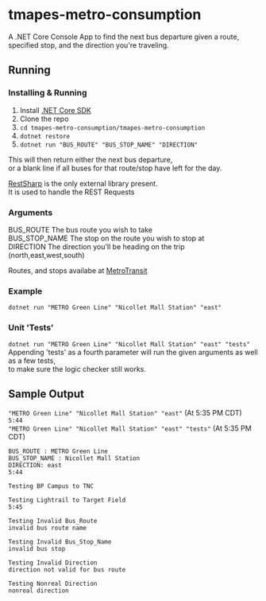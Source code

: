 # tmapes-metro-consumption
A .NET Core Console App to find the next bus departure given a route, specified stop, and the direction you're traveling.

## Running

### Installing & Running
1. Install [.NET Core SDK](https://www.microsoft.com/net/download)
2. Clone the repo
3. `cd tmapes-metro-consumption/tmapes-metro-consumption`
4. `dotnet restore`
5. `dotnet run "BUS_ROUTE" "BUS_STOP_NAME" "DIRECTION"`

This will then return either the next bus departure,  
or a blank line if all buses for that route/stop have left for the day.


[RestSharp](https://www.nuget.org/packages/RestSharp/) is the only external library present.  
It is used to handle the REST Requests

### Arguments
BUS_ROUTE The bus route you wish to take  
BUS_STOP_NAME The stop on the route you wish to stop at  
DIRECTION The direction you'll be heading on the trip (north,east,west,south)

Routes, and stops availabe at [MetroTransit](http://svc.metrotransit.org/)

### Example
`dotnet run "METRO Green Line" "Nicollet Mall Station" "east"`
### Unit 'Tests'
`dotnet run "METRO Green Line" "Nicollet Mall Station" "east" "tests"`  
Appending 'tests' as a fourth parameter will run the given arguments as well as a few tests,  
to make sure the logic checker still works.
  
## Sample Output
`"METRO Green Line" "Nicollet Mall Station" "east"` (At 5:35 PM CDT)  
`5:44`  
`"METRO Green Line" "Nicollet Mall Station" "east" "tests"` (At 5:35 PM CDT)  
```Testing with arguments:  
BUS_ROUTE : METRO Green Line  
BUS_STOP_NAME : Nicollet Mall Station  
DIRECTION: east  
5:44  
  
Testing BP Campus to TNC  
  
Testing Lightrail to Target Field  
5:45  

Testing Invalid Bus_Route  
invalid bus route name  

Testing Invalid Bus_Stop_Name  
invalid bus stop  

Testing Invalid Direction  
direction not valid for bus route  

Testing Nonreal Direction  
nonreal direction
```
